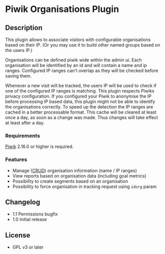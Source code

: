 # Piwik Organisations Plugin

## Description

This plugin allows to associate visitors with configurable organisations based on their IP. 
(Or you may use it to build other named groups based on the users IP.)

Organisations can be defined piwik wide within the admin ui. Each organisation will be identified by an id and will contain a name and ip ranges.
Configured IP ranges can't overlap as they will be checked before saving them.

Whenever a new visit will be tracked, the users IP will be used to check if one of the configured IP ranges is matching.
This plugin respects Piwiks privacy configuration. If you configured your Piwik to anonymise the IP before processing IP based data, this plugin might not be able to identify the organisations correctly. 
To speed up the detection the IP ranges are cached in a better processable format. This cache will be cleared at least once a day, as soon as a change was made. Thus changes will take effect at least after a day.


### Requirements

[Piwik](https://github.com/piwik/piwik) 2.16.0 or higher is required.

### Features

- Manage ([CRUD](https://en.wikipedia.org/wiki/Create,_read,_update_and_delete)) organisation information (name / IP ranges)
- View reports based on organisation data (including goal metrics)
- Possibility to create segments based on an organisation
- Possibility to force organisation in tracking request using `idorg` param

## Changelog

- 1.1 Permissions bugfix
- 1.0 Initial release

## License

- GPL v3 or later
